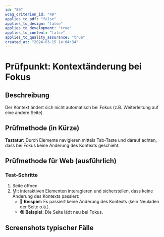 ```yaml
---
id: "89"
wcag_criterion_id: "49"
applies_to_pdf: "false"
applies_to_design: "false"
applies_to_development: "true"
applies_to_content: "false"
applies_to_quality_assurance: "true"
created_at: "2024-03-15 14:04:34"
---
```


# Prüfpunkt: Kontextänderung bei Fokus

## Beschreibung

Der Kontext ändert sich nicht automatisch bei Fokus (z.B. Weiterleitung auf eine andere Seite).

## Prüfmethode (in Kürze)

**Tastatur:** Durch Elemente navigieren mittels Tab-Taste und darauf achten, dass bei Fokus keine Änderung des Kontexts geschieht.

## Prüfmethode für Web (ausführlich)

### Test-Schritte

1. Seite öffnen
1. Mit interaktiven Elementen interagieren und sicherstellen, dass keine Änderung des Kontexts passiert:
    - **🙂 Beispiel:** Es passiert keine Änderung des Kontexts (kein Neuladen der Seite o.ä.).
    - **😡 Beispiel:** Die Seite lädt neu bei Fokus.

## Screenshots typischer Fälle

